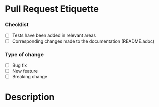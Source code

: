 # Pull Request Etiquette

### Checklist

- [ ] Tests have been added in relevant areas
- [ ] Corresponding changes made to the documentation (README.adoc)

### Type of change

- [ ] Bug fix
- [ ] New feature
- [ ] Breaking change

# Description

<!-- Please include a summary of the change and which issue is fixed. Please also include relevant motivation and context. List any dependencies that are required for this change. -->


